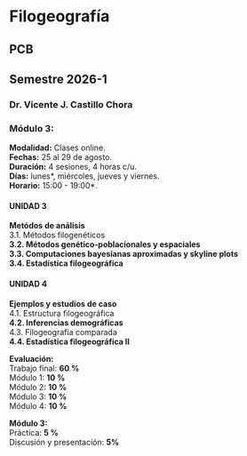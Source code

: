 # Filogeografía
## PCB
## Semestre 2026-1
### Dr. Vicente J. Castillo Chora

### Módulo 3:

**Modalidad:** Clases online. \
**Fechas:** 25 al 29 de agosto. \
**Duración:** 4 sesiones, 4 horas c/u. \
**Días:** lunes*, miércoles, jueves y viernes. \
**Horario:** 15:00 - 19:00*. 

#### UNIDAD 3
**Metódos de análisis** \
3.1. Métodos filogenéticos \
**3.2. Métodos genético-poblacionales y espaciales** \
**3.3. Computaciones bayesianas aproximadas y skyline plots** \
**3.4. Estadística filogeográfica** 

#### UNIDAD 4
**Ejemplos y estudios de caso** \
4.1. Estructura filogeográfica \
**4.2. Inferencias demográficas** \
4.3. Filogeografía comparada \
**4.4. Estadística filogeográfica II**

**Evaluación:** \
Trabajo final: **60 %** \
Módulo 1:      **10 %** \
Módulo 2:	   **10 %** \
Módulo 3:	   **10 %** \
Módulo 4:	   **10 %** 

**Módulo 3:** \
Práctica: **5 %** \
Discusión y presentación: **5%**